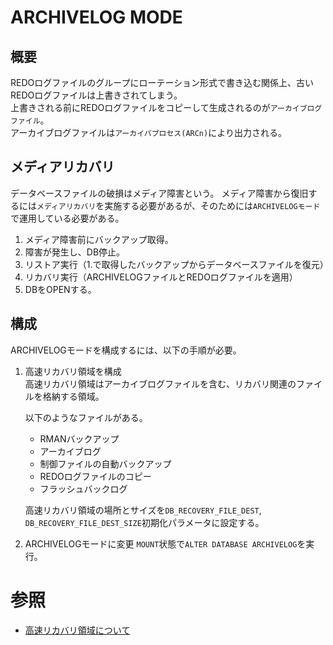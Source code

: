 # ARCHIVELOG MODE
## 概要
REDOログファイルのグループにローテーション形式で書き込む関係上、古いREDOログファイルは上書きされてしまう。  
上書きされる前にREDOログファイルをコピーして生成されるのが`アーカイブログファイル`。  
アーカイブログファイルは`アーカイバプロセス(ARCn)`により出力される。

## メディアリカバリ
データベースファイルの破損はメディア障害という。
メディア障害から復旧するには`メディアリカバリ`を実施する必要があるが、そのためには`ARCHIVELOGモード`で運用している必要がある。
1. メディア障害前にバックアップ取得。
2. 障害が発生し、DB停止。
3. リストア実行（1.で取得したバックアップからデータベースファイルを復元）
4. リカバリ実行（ARCHIVELOGファイルとREDOログファイルを適用）
5. DBをOPENする。

## 構成
ARCHIVELOGモードを構成するには、以下の手順が必要。
1. 高速リカバリ領域を構成  
   高速リカバリ領域はアーカイブログファイルを含む、リカバリ関連のファイルを格納する領域。
   
   以下のようなファイルがある。
   - RMANバックアップ
   - アーカイブログ
   - 制御ファイルの自動バックアップ
   - REDOログファイルのコピー
   - フラッシュバックログ  

   高速リカバリ領域の場所とサイズを`DB_RECOVERY_FILE_DEST`, `DB_RECOVERY_FILE_DEST_SIZE`初期化パラメータに設定する。

2. ARCHIVELOGモードに変更
   `MOUNT`状態で`ALTER DATABASE ARCHIVELOG`を実行。

# 参照
- [高速リカバリ領域について](https://xn--w8j8bac3czf5bl7e.com/2022/07/14/%E9%AB%98%E9%80%9F%E3%83%AA%E3%82%AB%E3%83%90%E3%83%AA%E9%A0%98%E5%9F%9F%E3%81%AB%E3%81%A4%E3%81%84%E3%81%A6/)